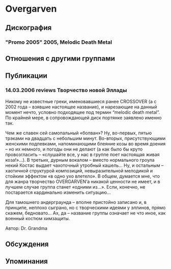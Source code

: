 # Overgarven



## Дискография

### "Promo 2005" 2005, Melodic Death Metal




## Отношения с другими группами


## Публикации

### 14.03.2006 reviews Творчество новой Эллады

<P>Никому не известные греки, именовавшиеся ранее CROSSOVER (а с 2002 года – взявшие настоящее название), и нарезающие на данный момент нечто, условно подходящее под термин “melodic death metal”. По крайней мере, в сопровождающей диск портянке заявлено именно так. </P>
<P>Чем же славен сей самопальный «болван»? Ну, во-первых, пятью трэками на двадцать с небольшим минут. Во-вторых, присутствующими женскими подпевками, напоминающими блеяние козы во время доения – но их немного, и погоды они не делают (а как было бы круто провозгласить – «слушайте все, у нас в группе поет настоящая живая коза!»…). В третьих, дурным вокалом – вместо нормального гроула некий Костас выдает чахоточный утробный кашель… Ну, и остальным – хаотичной структурой композиций, невыразительной мелодикой и стойким эффектом «в одно ухо влетело». В общем, думается мне, что для жанра творчество OVERGARVEN’а никакой ценности не имеет, и в лучшем случае группа станет «одними из…». Если, конечно, не постарается кардинально изменить ситуацию…</P>
<P>Для тамошнего андерграунда – вполне пристойно записано и, в принципе, неплохо сыграно, но с творческими идеями у эллинов, прямо скажем, бедновато… Ах, да – название группы означает не что иное, как военный костюм химзащиты.</P>
Автор: Dr. Grandma


## Обсуждения


## Упоминания

